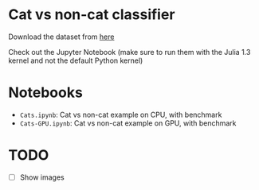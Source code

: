 # Cat vs non-cat classifier

Download the dataset from [here](https://www.floydhub.com/deeplearningai/datasets/cat-vs-noncat)

Check out the Jupyter Notebook (make sure to run them with the Julia 1.3 kernel and not the default Python kernel)

# Notebooks

 - `Cats.ipynb`: Cat vs non-cat example on CPU, with benchmark
 - `Cats-GPU.ipynb`: Cat vs non-cat example on GPU, with benchmark

# TODO

 - [ ] Show images
